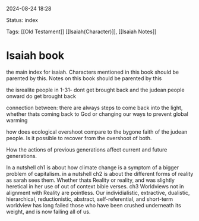 
2024-08-24 18:28

Status: index

Tags: [[Old Testament]] [[Isaiah(Character)]], [[Isaiah Notes]]

# Isaiah book
the main index for isaiah. Characters mentioned in this book should be parented by this. Notes on this book should be parented by this


the isrealite people in 1-31- dont get brought back
and the judean people onward do get brought back

connection between: there are always steps to come back into the light, whether thats coming back to God or changing our ways to prevent global warming

how does ecological overshoot compare to the bygone faith of the judean people. Is it possible to recover from the overshoot of both.

How the actions of previous generations affect current and future generations.

In a nutshell ch1 is about how climate change is a symptom of a bigger problem of capitalism.
in a nutshell ch2 is about the different forms of reality as sarah sees them. Whether thats Reality or reality, and was slightly heretical in her use of out of context bible verses.
ch3 Worldviews not in alignment with Reality are pointless. Our individialistic, extractive, dualistic, hierarchical, reductionistic, abstract, self-referential, and short-term worldview has long failed those who have been crushed underneath its weight, and is now failing all of us.


